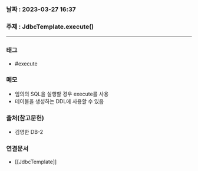 ### 날짜 : 2023-03-27 16:37
### 주제 : JdbcTemplate.execute()
---
### 태그
* #execute

### 메모
* 임의의 SQL을 실행할 경우 execute를 사용
* 테이블을 생성하는 DDL에 사용할 수 있음

### 출처(참고문헌)
-  김영한 DB-2

### 연결문서
- [[JdbcTemplate]]
